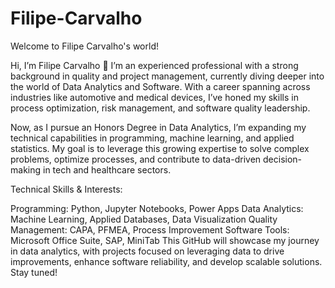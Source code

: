 # Filipe-Carvalho
Welcome to Filipe Carvalho's world!

Hi, I’m Filipe Carvalho 👋
I’m an experienced professional with a strong background in quality and project management, currently diving deeper into the world of Data Analytics and Software. With a career spanning across industries like automotive and medical devices, I’ve honed my skills in process optimization, risk management, and software quality leadership.

Now, as I pursue an Honors Degree in Data Analytics, I’m expanding my technical capabilities in programming, machine learning, and applied statistics. My goal is to leverage this growing expertise to solve complex problems, optimize processes, and contribute to data-driven decision-making in tech and healthcare sectors.

Technical Skills & Interests:

Programming: Python, Jupyter Notebooks, Power Apps
Data Analytics: Machine Learning, Applied Databases, Data Visualization
Quality Management: CAPA, PFMEA, Process Improvement
Software Tools: Microsoft Office Suite, SAP, MiniTab
This GitHub will showcase my journey in data analytics, with projects focused on leveraging data to drive improvements, enhance software reliability, and develop scalable solutions. Stay tuned!

